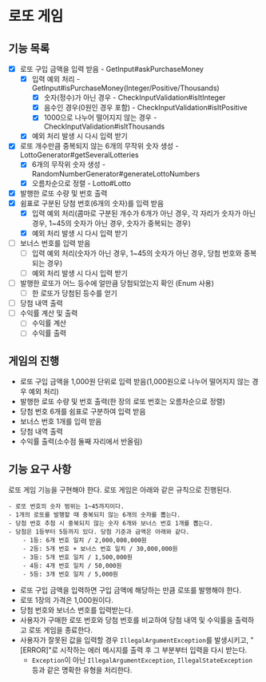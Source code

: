 # 로또 게임

## 기능 목록
- [X] 로또 구입 금액을 입력 받음 - GetInput#askPurchaseMoney
  - [X] 입력 예외 처리 - GetInput#isPurchaseMoney(Integer/Positive/Thousands)
    - [X] 숫자(정수)가 아닌 경우 - CheckInputValidation#isItInteger
    - [X] 음수인 경우(0원인 경우 포함) - CheckInputValidation#isItPositive
    - [X] 1000으로 나누어 떨어지지 않는 경우 - CheckInputValidation#isItThousands
  - [X] 예외 처리 발생 시 다시 입력 받기
- [X] 로또 개수만큼 중복되지 않는 6개의 무작위 숫자 생성 - LottoGenerator#getSeveralLotteries
  - [X] 6개의 무작위 숫자 생성 - RandomNumberGenerator#generateLottoNumbers
  - [X] 오름차순으로 정렬 - Lotto#Lotto
- [X] 발행한 로또 수량 및 번호 출력
- [X] 쉼표로 구분된 당첨 번호(6개의 숫자)를 입력 받음
  - [X] 입력 예외 처리(콤마로 구분된 개수가 6개가 아닌 경우, 각 자리가 숫자가 아닌 경우, 1~45의 숫자가 아닌 경우, 숫자가 중복되는 경우)
  - [X] 예외 처리 발생 시 다시 입력 받기
- [ ] 보너스 번호를 입력 받음
  - [ ] 입력 예외 처리(숫자가 아닌 경우, 1~45의 숫자가 아닌 경우, 당첨 번호와 중복되는 경우)
  - [ ] 예외 처리 발생 시 다시 입력 받기
- [ ] 발행한 로또가 어느 등수에 얼만큼 당첨되었는지 확인 (Enum 사용)
  - [ ] 한 로또가 당첨된 등수를 얻기
- [ ] 당첨 내역 출력
- [ ] 수익률 계산 및 출력
  - [ ] 수익률 계산
  - [ ] 수익률 출력

## 게임의 진행
- 로또 구입 금액을 1,000원 단위로 입력 받음(1,000원으로 나누어 떨어지지 않는 경우 예외 처리)
- 발행한 로또 수량 및 번호 출력(한 장의 로또 번호는 오름차순으로 정렬)
- 당첨 번호 6개를 쉼표로 구분하여 입력 받음
- 보너스 번호 1개를 입력 받음
- 당첨 내역 출력
- 수익률 출력(소수점 둘째 자리에서 반올림)

## 기능 요구 사항
로또 게임 기능을 구현해야 한다. 로또 게임은 아래와 같은 규칙으로 진행된다.

```
- 로또 번호의 숫자 범위는 1~45까지이다.
- 1개의 로또를 발행할 때 중복되지 않는 6개의 숫자를 뽑는다.
- 당첨 번호 추첨 시 중복되지 않는 숫자 6개와 보너스 번호 1개를 뽑는다.
- 당첨은 1등부터 5등까지 있다. 당첨 기준과 금액은 아래와 같다.
    - 1등: 6개 번호 일치 / 2,000,000,000원
    - 2등: 5개 번호 + 보너스 번호 일치 / 30,000,000원
    - 3등: 5개 번호 일치 / 1,500,000원
    - 4등: 4개 번호 일치 / 50,000원
    - 5등: 3개 번호 일치 / 5,000원
```

- 로또 구입 금액을 입력하면 구입 금액에 해당하는 만큼 로또를 발행해야 한다.
- 로또 1장의 가격은 1,000원이다.
- 당첨 번호와 보너스 번호를 입력받는다.
- 사용자가 구매한 로또 번호와 당첨 번호를 비교하여 당첨 내역 및 수익률을 출력하고 로또 게임을 종료한다.
- 사용자가 잘못된 값을 입력할 경우 `IllegalArgumentException`를 발생시키고, "[ERROR]"로 시작하는 에러 메시지를 출력 후 그 부분부터 입력을 다시 받는다.
    - `Exception`이 아닌 `IllegalArgumentException`, `IllegalStateException` 등과 같은 명확한 유형을 처리한다.
